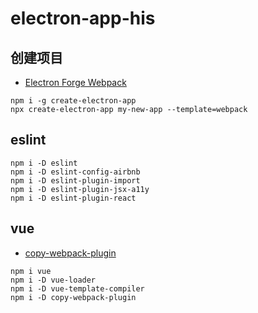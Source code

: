 # electron-app-his

## 创建项目
- [Electron Forge Webpack](https://www.electronforge.io/templates/webpack-template)
~~~
npm i -g create-electron-app
npx create-electron-app my-new-app --template=webpack
~~~

## eslint
~~~
npm i -D eslint
npm i -D eslint-config-airbnb
npm i -D eslint-plugin-import
npm i -D eslint-plugin-jsx-a11y
npm i -D eslint-plugin-react
~~~

## vue
- [copy-webpack-plugin](https://developer.aliyun.com/mirror/npm/package/copy-webpack-plugin)
~~~
npm i vue
npm i -D vue-loader
npm i -D vue-template-compiler
npm i -D copy-webpack-plugin
~~~
